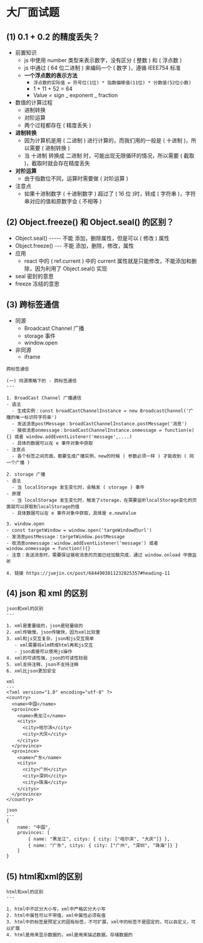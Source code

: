 # 大厂面试题

## (1) 0.1 + 0.2 的精度丢失？

- 前置知识
  - js 中使用 number 类型来表示数字，没有区分 ( 整数 ) 和 ( 浮点数 )
  - js 中通过 ( 64 位二进制 ) 来编码一个 ( 数字 )，遵循 IEEE754 标准
  - **一个浮点数的表示方法**
    - `浮点数的实际值 = 符号位(1位) * 指数偏移值(11位) * 分数值(52位小数)`
    - 1 + 11 + 52 = 64
    - Value = sign _ exponent _ fraction
- 数值的计算过程
  - 进制转换
  - 对阶运算
  - 两个过程都存在 ( 精度丢失 )
- **进制转换**
  - 因为计算机是用 ( 二进制 ) 进行计算的，而我们用的一般是 ( 十进制 )，所以需要 ( 进制转换 )
  - 当 十进制 转换成 二进制 时，可能出现无限循环的情况，所以需要 ( 截取 )，截取时就会存在精度丢失
- **对阶运算**
  - 由于指数位不同，运算时需要做 ( 对阶运算 )
- 注意点
  - 如果十进制数字 ( 十进制数字 ) 超过了 ( 16 位 )时，转成 ( 字符串 )，字符串对应的值和原数字会 ( 不相等 )

## (2) Object.freeze() 和 Object.seal() 的区别？

- Object.seal() ----- 不能 添加，删除属性，但是可以 ( 修改 ) 属性
- Object.freeze() --- 不能 添加，删除，修改，属性
- 应用
  - react 中的 ( ref.current ) 中的 current 属性就是只能修改，不能添加和删除，因为利用了 Object.seal() 实现
- seal 密封的意思
- freeze 冻结的意思

## (3) 跨标签通信

- 同源
  - Broadcast Channel 广播
  - storage 事件
  - window.open
- 非同源
  - iframe

```
跨标签通信

(一) 同源策略下的 - 跨标签通信
---

1. BroadCast Channel 广播通信
- 语法
  - 生成实例：const broadCastChannelInstance = new BroadcastChannel('广播的唯一标识符字符串')
  - 发送消息postMessage：broadCastChannelInstance.postMessage('消息')
  - 接收消息onmessage：broadCastChannelInstance.onmessage = function(e){} 或者 window.addEventListener('message',....)
  - 具体的数据可以在 e 事件对象中获取
- 注意点
  - 各个标签之间页面，都要生成广播实例，new的时候 ( 参数必须一样 ) 才能收到 ( 同一个广播 )

2. storage 广播
- 语法
  - 当 localStorage 发生变化时，会触发 ( storage ) 事件
- 原理
  - 当 localStorage 发生变化时，触发了storage，在需要监听localStorage变化的页面就可以获取到localStorage的值
  - 具体数据可以在 e 事件对象中获取，具体是 e.newValue

3. window.open
- const targetWindow = window.open('targeWindow的url')
- 发消息postMessage：targetWindow.postMessage
- 收消息onmessage：window.addEventListener('message') 或者 window.onmessage = function(){}
- 注意：发送消息时，需要保证接收消息的页面已经加载完成，通过 window.onload 中做监听

4. 链接 https://juejin.cn/post/6844903811232825357#heading-11
```

## (4) json 和 xml 的区别

```
json和xml的区别
---

1. xml是重量级的，json是轻量级的
2. xml传输慢，json传输快，因为xml比较重
3. xml和js交互复杂，json和js交互简单
   - xml需要将xlm转成html再和js交互
   - json直接可以使用js操作
4. xml的可读性强，json的可读性较弱
5. xml支持注释，json不支持注释
6. xml比json更加安全

xml
---
<?xml version="1.0" encoding="utf-8" ?>
<country>
  <name>中国</name>
  <province>
    <name>黑龙江</name>
    <citys>
      <city>哈尔滨</city>
      <city>大庆</city>
    </citys>  　　
  </province>
  <province>
    <name>广东</name>
    <citys>
      <city>广州</city>
      <city>深圳</city>
      <city>珠海</city>
    </citys> 　　
  </province>
</country>

json
---
{
    name: "中国",
    provinces: [
        { name: "黑龙江", citys: { city: ["哈尔滨", "大庆"]} },
        { name: "广东", citys: { city: ["广州", "深圳", "珠海"]} }
    ]
}

```

## (5) html和xml的区别
```
html和xml的区别
---

1. html中不区分大小写，xml中严格区分大小写
2. html中属性可以不带值，xml中属性必须有值
3. html中的标签是预定义的固有标签，不可扩展，xml中的标签不是固定的，可以自定义，可以扩展
4. html是用来显示数据的，xml是用来描述数据，存储数据的
```